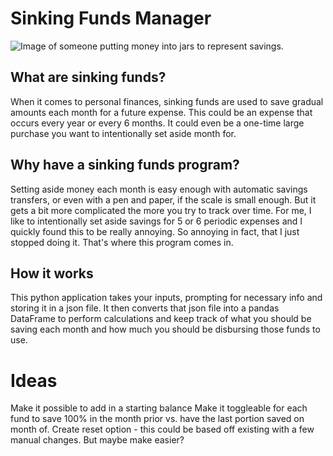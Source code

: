 # Sinking Funds Manager
![Image of someone putting money into jars to represent savings.](https://signalscv.s3.us-west-1.amazonaws.com/wp-content/uploads/2020/02/09114129/N1608P62009H-scaled.jpg)
## What are sinking funds?

When it comes to personal finances, sinking funds are used to save gradual amounts each month for a future expense. This could be an expense that occurs every year or every 6 months. It could even be a one-time large purchase you want to intentionally set aside month for.

## Why have a sinking funds program?

Setting aside money each month is easy enough with automatic savings transfers, or even with a pen and paper, if the scale is small enough. But it gets a bit more complicated the more you try to track over time. For me, I like to intentionally set aside savings for 5 or 6 periodic expenses and I quickly found this to be really annoying. So annoying in fact, that I just stopped doing it. That's where this program comes in.

## How it works

This python application takes your inputs, prompting for necessary info and storing it in a json file. It then converts that json file into a pandas DataFrame to perform calculations and keep track of what you should be saving each month and how much you should be disbursing those funds to use.





# Ideas
Make it possible to add in a starting balance
Make it toggleable for each fund to save 100% in the month prior vs. have the last portion saved on month of.
Create reset option - this could be based off existing with a few manual changes. But maybe make easier?
